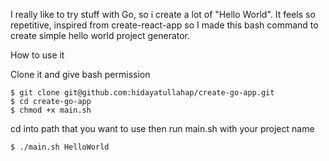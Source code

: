 I really like to try stuff with Go, so i create a lot of "Hello World". It feels so repetitive, inspired from create-react-app so I made this bash command to create simple hello world project generator.

How to use it

Clone it and give bash permission
```
$ git clone git@github.com:hidayatullahap/create-go-app.git
$ cd create-go-app
$ chmod +x main.sh
```

cd into path that you want to use then run main.sh with your project name
```
$ ./main.sh HelloWorld
```